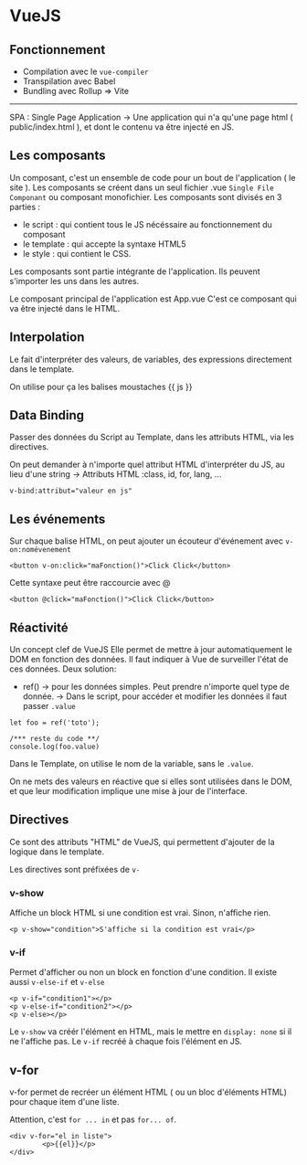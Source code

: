 # VueJS

## Fonctionnement

- Compilation avec le `vue-compiler`
- Transpilation avec Babel
- Bundling avec Rollup
=> Vite

-----

SPA : Single Page Application
-> Une application qui n'a qu'une page html ( public/index.html ), et dont le contenu va être injecté en JS.


## Les composants

Un composant, c'est un ensemble de code pour un bout de l'application ( le site ).
Les composants se créent dans un seul fichier .vue `Single File Componant` ou composant monofichier.
Les composants sont divisés en 3 parties : 
- le script : qui contient tous le JS nécéssaire au fonctionnement du composant
- le template : qui accepte la syntaxe HTML5
- le style : qui contient le CSS.

Les composants sont partie intégrante de l'application.
Ils peuvent s'importer les uns dans les autres.

Le composant principal de l'application est App.vue
C'est ce composant qui va être injecté dans le HTML.

## Interpolation

Le fait d'interpréter des valeurs, de variables, des expressions directement dans le template.

On utilise pour ça les balises moustaches {{ js }}

## Data Binding

Passer des données du Script au Template, dans les attributs HTML, via les directives.

On peut demander à n'importe quel attribut HTML d'interpréter du JS, au lieu d'une string
-> Attributs HTML :class, id, for, lang, ...

```
v-bind:attribut="valeur en js"
```


## Les événements

Sur chaque balise HTML, on peut ajouter un écouteur d'événement avec `v-on:nomévenement`

```vue
<button v-on:click="maFonction()">Click Click</button>
```

Cette syntaxe peut être raccourcie avec @
```vue
<button @click="maFonction()">Click Click</button>
```

## Réactivité 

Un concept clef de VueJS
Elle permet de mettre à jour automatiquement le DOM en fonction des données.
Il faut indiquer à Vue de surveiller l'état de ces données.
Deux solution: 

- ref() -> pour les données simples. Peut prendre n'importe quel type de donnée. 
        -> Dans le script, pour accéder et modifier les données il faut passer `.value`

```vue
let foo = ref('toto');

/*** reste du code **/
console.log(foo.value)
```

Dans le Template, on utilise le nom de la variable, sans le `.value`.

On ne mets des valeurs en réactive que si elles sont utilisées dans le DOM, et que leur
modification implique une mise à jour de l'interface.

## Directives

Ce sont des attributs "HTML" de VueJS, qui permettent d'ajouter de la logique dans le template.

Les directives sont préfixées de `v-`

### v-show

Affiche un block HTML si une condition est vrai.
Sinon, n'affiche rien.

```vue
<p v-show="condition">S'affiche si la condition est vrai</p>
```

### v-if

Permet d'afficher ou non un block en fonction d'une condition.
Il existe aussi `v-else-if` et `v-else`

```vue
<p v-if="condition1"></p>
<p v-else-if="condition2"></p>
<p v-else></p>
```


Le `v-show` va créér l'élément en HTML, mais le mettre en `display: none` si il ne l'affiche pas.
Le `v-if` recréé à chaque fois l'élément en JS.

## v-for

v-for permet de recréer un élément HTML ( ou un bloc d'éléments HTML) pour chaque item d'une liste.

Attention, c'est `for ... in` et pas `for... of`.

```vue
<div v-for="el in liste">
        <p>{{el}}</p>
</div>
```

